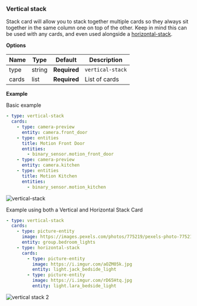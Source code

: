 ### Vertical stack

Stack card will allow you to stack together multiple cards so they always sit together in the same column one on top of the other.  Keep in mind this can be used with any cards, and even used alongside a [horizontal-stack](card-horizontal-stack.md).

**Options**

| Name | Type | Default | Description
| ---- | ---- | ------- | -----------
| type | string | **Required** | `vertical-stack`
| cards | list | **Required** | List of cards

**Example**

Basic example
```yaml
- type: vertical-stack
  cards:
    - type: camera-preview
      entity: camera.front_door
    - type: entities
      title: Motion Front Door
      entities:
        - binary_sensor.motion_front_door
    - type: camera-preview
      entity: camera.kitchen
    - type: entities
      title: Motion Kitchen
      entities:
        - binary_sensor.motion_kitchen
```

![vertical-stack](https://user-images.githubusercontent.com/32000001/42162436-9c3a8658-7df6-11e8-80ed-3baefad1bcda.jpg)

Example using both a Vertical and Horizontal Stack Card
```yaml
- type: vertical-stack
  cards:
    - type: picture-entity
      image: https://images.pexels.com/photos/775219/pexels-photo-775219.jpeg?auto=compress&cs=tinysrgb&dpr=2&h=295&w=490
      entity: group.bedroom_lights
    - type: horizontal-stack
      cards:
        - type: picture-entity
          image: https://i.imgur.com/aOZM05k.jpg
          entity: light.jack_bedside_light
        - type: picture-entity
          image: https://i.imgur.com/rD65Htq.jpg
          entity: light.lara_bedside_light
```
![vertical stack 2](https://user-images.githubusercontent.com/32000001/42166447-f6597e9e-7e02-11e8-9446-c485d4269fe3.PNG)


